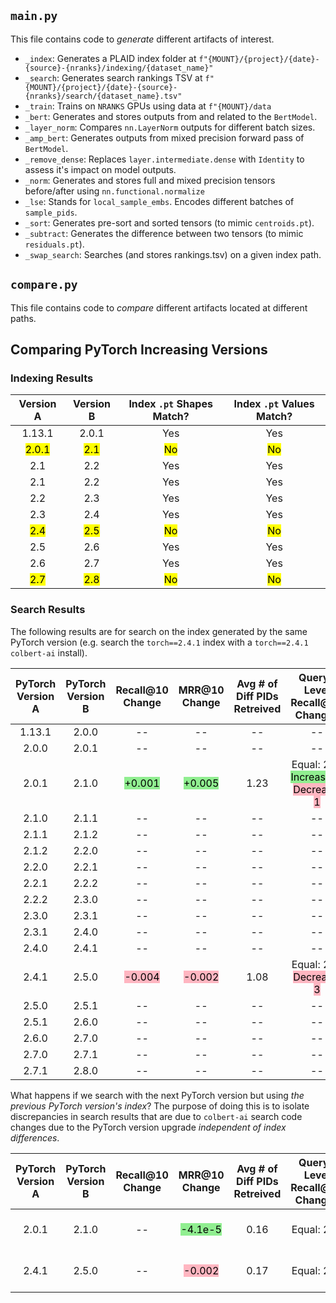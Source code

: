 ## `main.py`

This file contains code to _generate_ different artifacts of interest.

-   `_index`: Generates a PLAID index folder at `f"{MOUNT}/{project}/{date}-{source}-{nranks}/indexing/{dataset_name}"`
-   `_search`: Generates search rankings TSV at `f"{MOUNT}/{project}/{date}-{source}-{nranks}/search/{dataset_name}.tsv"`
-   `_train`: Trains on `NRANKS` GPUs using data at `f"{MOUNT}/data`
-   `_bert`: Generates and stores outputs from and related to the `BertModel`.
-   `_layer_norm`: Compares `nn.LayerNorm` outputs for different batch sizes.
-   `_amp_bert`: Generates outputs from mixed precision forward pass of `BertModel`.
-   `_remove_dense`: Replaces `layer.intermediate.dense` with `Identity` to assess it's impact on model outputs.
-   `_norm`: Generates and stores full and mixed precision tensors before/after using `nn.functional.normalize`
-   `_lse`: Stands for `local_sample_embs`. Encodes different batches of `sample_pids`.
-   `_sort`: Generates pre-sort and sorted tensors (to mimic `centroids.pt`).
-   `_subtract`: Generates the difference between two tensors (to mimic `residuals.pt`).
-   `_swap_search`: Searches (and stores rankings.tsv) on a given index path. 

## `compare.py`

This file contains code to _compare_ different artifacts located at different paths.

## Comparing PyTorch Increasing Versions

### Indexing Results

|Version A|Version B|Index `.pt` Shapes Match?|Index `.pt` Values Match?|
|:-:|:-:|:-:|:-:|
|1.13.1|2.0.1|Yes|Yes|
|<mark>2.0.1</mark>|<mark>2.1</mark>|<mark>No</mark>|<mark>No</mark>|
|2.1|2.2|Yes|Yes|
|2.1|2.2|Yes|Yes|
|2.2|2.3|Yes|Yes|
|2.3|2.4|Yes|Yes|
|<mark>2.4</mark>|<mark>2.5</mark>|<mark>No</mark>|<mark>No</mark>|
|2.5|2.6|Yes|Yes|
|2.6|2.7|Yes|Yes|
|<mark>2.7</mark>|<mark>2.8</mark>|<mark>No</mark>|<mark>No</mark>|

### Search Results

The following results are for search on the index generated by the same PyTorch version (e.g. search the `torch==2.4.1` index with a `torch==2.4.1` `colbert-ai` install).

|PyTorch Version A|PyTorch Version B|Recall@10 Change|MRR@10 Change|Avg # of Diff PIDs Retreived|Query-Level Recall@10 Changes|Query-Level MRR@10 Changes|
|:-:|:-:|:-:|:-:|:-:|:-:|:-:|
|1.13.1|2.0.0|--|--|--|--|--
|2.0.0|2.0.1|--|--|--|--|--
|2.0.1|2.1.0|<mark style="background-color: lightgreen;">+0.001</mark>|<mark style="background-color: lightgreen;">+0.005</mark>|1.23|Equal: 268<br><mark style="background-color: lightgreen;">Increase: 2</mark><br><mark style="background-color: lightpink;">Decrease: 1</mark>|Equal: 254<br><mark style="background-color: lightgreen;">Increase: 11</mark><br><mark style="background-color: lightpink;">Decrease: 6</mark>|
|2.1.0|2.1.1|--|--|--|--|--
|2.1.1|2.1.2|--|--|--|--|--
|2.1.2|2.2.0|--|--|--|--|--
|2.2.0|2.2.1|--|--|--|--|--
|2.2.1|2.2.2|--|--|--|--|--
|2.2.2|2.3.0|--|--|--|--|--
|2.3.0|2.3.1|--|--|--|--|--
|2.3.1|2.4.0|--|--|--|--|--
|2.4.0|2.4.1|--|--|--|--|--
|2.4.1|2.5.0|<mark style="background-color: lightpink;">-0.004</mark>|<mark style="background-color: lightpink;">-0.002</mark>|1.08|Equal: 268<br><mark style="background-color: lightpink;">Decrease: 3</mark>|Equal: 251<br><mark style="background-color: lightpink;">Decrease:12</mark><br><mark style="background-color: lightgreen;">Increase: 8</mark>
|2.5.0|2.5.1|--|--|--|--|--
|2.5.1|2.6.0|--|--|--|--|--
|2.6.0|2.7.0|--|--|--|--|--
|2.7.0|2.7.1|--|--|--|--|--
|2.7.1|2.8.0|--|--|--|--|--

What happens if we search with the next PyTorch version but using _the previous PyTorch version's index_? The purpose of doing this is to isolate discrepancies in search results that are due to `colbert-ai` search code changes due to the PyTorch version upgrade _independent of index differences_. 

|PyTorch Version A|PyTorch Version B|Recall@10 Change|MRR@10 Change|Avg # of Diff PIDs Retreived|Query-Level Recall@10 Changes|Query-Level MRR@10 Changes|
|:-:|:-:|:-:|:-:|:-:|:-:|:-:|
|2.0.1|2.1.0|--|<mark style="background-color: lightgreen;">-4.1e-5</mark>|0.16|Equal: 271|Equal: 270<br><mark style="background-color: lightpink;">Decrease: 1</mark>|
|2.4.1|2.5.0|--|<mark style="background-color: lightpink;">-0.002</mark>|0.17|Equal: 271|Equal: 269<br><mark style="background-color: lightpink;">Decrease:1</mark><br><mark style="background-color: lightgreen;">Increase: 1</mark>
